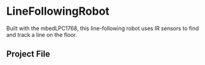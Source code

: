# LineFollowingRobot
Built with the mbedLPC1768, this line-following robot uses IR sensors to find and track a line on the floor.
## Project File

